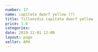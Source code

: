 ```yaml
---
number: 17
name: capitata dwarf yellow (?)
title: Tillansdia capitata dwarf yellow
price: 1.6
categories:
date: 2019-12-01 12:00
layout: page
seller: APH
---
```

